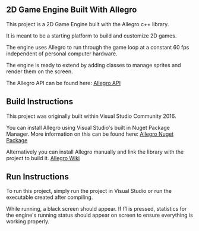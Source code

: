 2D Game Engine Built With Allegro
---------------------------------
This project is a 2D Game Engine built with the Allegro c++ library.

It is meant to be a starting platform to build and customize 2D games.

The engine uses Allegro to run through the game loop at a constant 60 fps
independent of personal computer hardware.

The engine is ready to extend by adding classes to manage sprites and render
them on the screen.

The Allegro API can be found here: [Allegro API](http://liballeg.org/a5docs/trunk)

Build Instructions
------------------
This project was originally built within Visual Studio Community 2016.

You can install Allegro using Visual Studio's built in Nuget Package Manager.
More information on this can be found here: [Allegro Nuget Package](https://www.nuget.org/packages/Allegro/)

Alternatively you can install Allegro manually and link the library with
the project to build it.
[Allegro Wiki](https://wiki.allegro.cc/index.php?title=Getting_Started)

Run Instructions
----------------
To run this project, simply run the project in Visual Studio or run the executable created after compiling.

While running, a black screen should appear. If f1 is pressed, statistics
for the engine's running status should appear on screen to ensure everything
is working properly.
